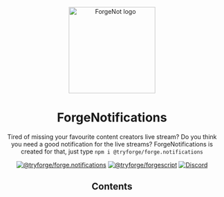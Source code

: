 <p align="center"><img src="https://i.ibb.co/4gpD4HWM/Forge-Notifications.png" alt="ForgeNot logo" width="200" height="200"></p>
<h1 align="center">ForgeNotifications</h1>
<p align="center">Tired of missing your favourite content creators live stream? Do you think you need a good notification for the live streams? ForgeNotifications is created for that, just type <code>npm i @tryforge/forge.notifications</code></p>

<p align="center">
<a href="https://github.com/tryforge/ForgeNotifications/"><img src="https://img.shields.io/github/package-json/v/tryforge/ForgeNotifications/main?label=@tryforge/forge.notifications&color=5c16d4" alt="@tryforge/forge.notifications"></a>
<a href="https://github.com/tryforge/ForgeScript/"><img src="https://img.shields.io/github/package-json/v/tryforge/ForgeScript/main?label=@tryforge/forgescript&color=5c16d4" alt="@tryforge/forgescript"></a>
<a href="https://discord.gg/botdesigner"><img src="https://img.shields.io/discord/997899472610795580?logo=discord" alt="Discord"></a>
</p>
<h2 align="center">Contents</h2>
